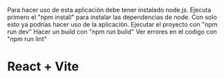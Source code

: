 Para hacer uso de esta aplicación debe tener instalado node.js.
Ejecuta primero el "npm install" para instalar las dependencias de node.
Con solo esto ya podrías hacer uso de la aplicación.
Ejecutar el proyecto con "npm run dev"
Hacer un build con "npm run build"
Ver errores en el codigo con "npm run lint"

# React + Vite
